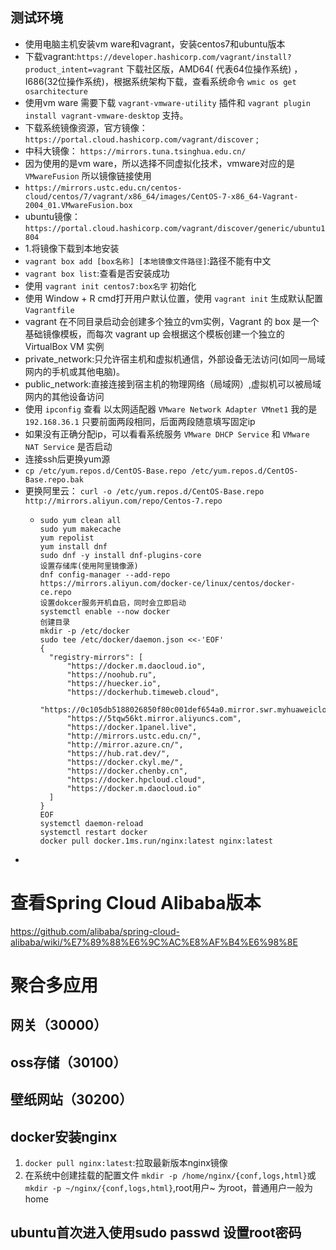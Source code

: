 ## 测试环境

- 使用电脑主机安装vm ware和vagrant，安装centos7和ubuntu版本
- 下载vagrant:`https://developer.hashicorp.com/vagrant/install?product_intent=vagrant` 下载社区版，AMD64(
  代表64位操作系统)
  ，I686(32位操作系统)，根据系统架构下载，查看系统命令 `wmic os get osarchitecture`
- 使用vm ware 需要下载 `vagrant-vmware-utility` 插件和 `vagrant plugin install vagrant-vmware-desktop` 支持。
- 下载系统镜像资源，官方镜像： `https://portal.cloud.hashicorp.com/vagrant/discover` ;
- 中科大镜像： `https://mirrors.tuna.tsinghua.edu.cn/`
- 因为使用的是vm ware，所以选择不同虚拟化技术，vmware对应的是 `VMwareFusion` 所以镜像链接使用
- `https://mirrors.ustc.edu.cn/centos-cloud/centos/7/vagrant/x86_64/images/CentOS-7-x86_64-Vagrant-2004_01.VMwareFusion.box`
- ubuntu镜像： `https://portal.cloud.hashicorp.com/vagrant/discover/generic/ubuntu1804`
- 1.将镜像下载到本地安装
- `vagrant box add [box名称] [本地镜像文件路径]`:路径不能有中文
- `vagrant box list`:查看是否安装成功
- 使用 `vagrant init centos7:box名字` 初始化
- 使用 Window + R cmd打开用户默认位置，使用 `vagrant init` 生成默认配置 `Vagrantfile`
- vagrant 在不同目录启动会创建多个独立的vm实例，Vagrant 的 box 是一个基础镜像模板，而每次 vagrant up 会根据这个模板创建一个独立的
  VirtualBox VM 实例
- private_network:只允许宿主机和虚拟机通信，外部设备无法访问(如同一局域网内的手机或其他电脑)。
- public_network:直接连接到宿主机的物理网络（局域网）,虚拟机可以被局域网内的其他设备访问
- 使用 `ipconfig` 查看 以太网适配器 `VMware Network Adapter VMnet1` 我的是 ` 192.168.36.1` 只要前面两段相同，后面两段随意填写固定ip
- 如果没有正确分配ip，可以看看系统服务 `VMware DHCP Service` 和 `VMware NAT Service` 是否启动
- 连接ssh后更换yum源
- `cp /etc/yum.repos.d/CentOS-Base.repo /etc/yum.repos.d/CentOS-Base.repo.bak`
- 更换阿里云： `curl -o /etc/yum.repos.d/CentOS-Base.repo http://mirrors.aliyun.com/repo/Centos-7.repo`
  - ```shell
    sudo yum clean all
    sudo yum makecache
    yum repolist
    yum install dnf
    sudo dnf -y install dnf-plugins-core
    设置存储库(使用阿里镜像源)
    dnf config-manager --add-repo https://mirrors.aliyun.com/docker-ce/linux/centos/docker-ce.repo
    设置dokcer服务开机自启，同时会立即启动
    systemctl enable --now docker
    创建目录
    mkdir -p /etc/docker
    sudo tee /etc/docker/daemon.json <<-'EOF'
    {
      "registry-mirrors": [
          "https://docker.m.daocloud.io",
          "https://noohub.ru",
          "https://huecker.io",
          "https://dockerhub.timeweb.cloud",
          "https://0c105db5188026850f80c001def654a0.mirror.swr.myhuaweicloud.com",
          "https://5tqw56kt.mirror.aliyuncs.com",
          "https://docker.1panel.live",
          "http://mirrors.ustc.edu.cn/",
          "http://mirror.azure.cn/",
          "https://hub.rat.dev/",
          "https://docker.ckyl.me/",
          "https://docker.chenby.cn",
          "https://docker.hpcloud.cloud",
          "https://docker.m.daocloud.io"
      ]
    }
    EOF
    systemctl daemon-reload
    systemctl restart docker
    docker pull docker.1ms.run/nginx:latest nginx:latest
- ```
  
# 查看Spring Cloud Alibaba版本
https://github.com/alibaba/spring-cloud-alibaba/wiki/%E7%89%88%E6%9C%AC%E8%AF%B4%E6%98%8E

# 聚合多应用

## 网关（30000）

## oss存储（30100）

## 壁纸网站（30200）

## docker安装nginx

1. `docker pull nginx:latest`:拉取最新版本nginx镜像
2. 在系统中创建挂载的配置文件 `mkdir -p /home/nginx/{conf,logs,html}`或`mkdir -p ~/nginx/{conf,logs,html}`,root用户~
   为root，普通用户一般为home

## ubuntu首次进入使用sudo passwd 设置root密码
